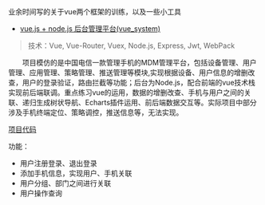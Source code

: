 业余时间写的关于vue两个框架的训练，以及一些小工具

* [vue.js + node.js  后台管理平台(vue_system)](#vue_system)<br/>


>技术：Vue, Vue-Router, Vuex, Node.js, Express, Jwt, WebPack

　　项目模仿的是中国电信一款管理手机的MDM管理平台，包括设备管理、用户管理、应用管理、策略管理、推送管理等模块,实现根据设备、用户信息的增删改查，用户的登录验证，路由拦截等功能；后台为Node.js，配合前端的vue技术栈实现前后端联调。重点练习vue的运用，数据的增删改查、手机与用户之间的关联、递归生成树状导航、Echarts插件运用、前后端数据交互等。实际项目中部分涉及手机终端定位、策略调控，推送信息等，无法实现。

[项目代码](https://github.com/tangpengfei111/private-project)

功能：

* 用户注册登录、退出登录
* 添加手机信息，实现用户、手机关联
* 用户分组、部门之间进行关联
* 用户操作查询



